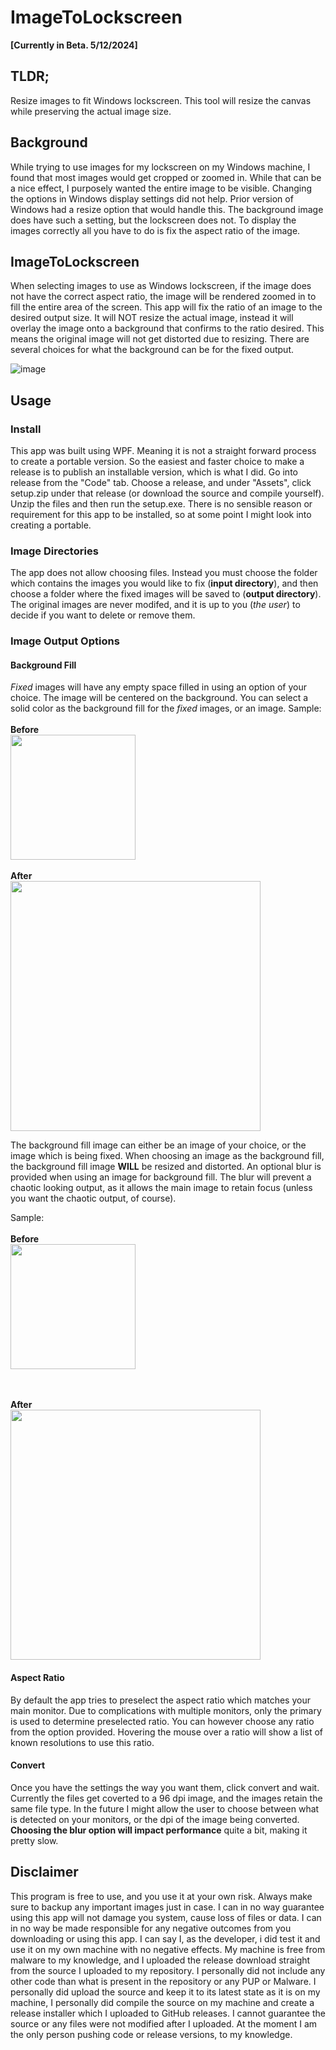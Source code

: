 # ImageToLockscreen

**[Currently in Beta. 5/12/2024]**

## TLDR;
Resize images to fit Windows lockscreen. This tool will resize the canvas while preserving the actual image size.

## Background
While trying to use images for my lockscreen on my Windows machine, I found that most images would get cropped or zoomed in. While that can be a nice effect, I purposely wanted the entire image to be visible.
Changing the options in Windows display settings did not help. Prior version of Windows had a resize option that would handle this. The background image does have such a setting, but the lockscreen does not.
To display the images correctly all you have to do is fix the aspect ratio of the image.

## ImageToLockscreen
When selecting images to use as Windows lockscreen, if the image does not have the correct aspect ratio, the image will be rendered zoomed in to fill the entire area of the screen. 
This app will fix the ratio of an image to the desired output size. It will NOT resize the actual image, instead it will overlay the image onto a background that confirms to the ratio desired.
This means the original image will not get distorted due to resizing. There are several choices for what the background can be for the fixed output.


![image](https://github.com/heribertolugo/ImageToLockscreen/assets/26213368/9e648a4d-3630-464c-9acd-b96f312d5dc7)


## Usage

### Install
This app was built using WPF. Meaning it is not a straight forward process to create a portable version.
So the easiest and faster choice to make a release is to publish an installable version, which is what I did.
Go into release from the "Code" tab. Choose a release, and under "Assets", click setup.zip under that release (or download the source and compile yourself).
Unzip the files and then run the setup.exe.
There is no sensible reason or requirement for this app to be installed, so at some point I might look into creating a portable.

### Image Directories
The app does not allow choosing files. 
Instead you must choose the folder which contains the images you would like to fix (**input directory**),
and then choose a folder where the fixed images will be saved to (**output directory**).
The original images are never modifed, and it is up to you (_the user_) to decide if you want to delete or remove them.

### Image Output Options

#### Background Fill
_Fixed_ images will have any empty space filled in using an option of your choice.
The image will be centered on the background.
You can select a solid color as the background fill for the _fixed_ images, or an image.
Sample:<br> <br>
**Before**<br> 
<img src="https://github.com/heribertolugo/ImageToLockscreen/assets/26213368/8dd6a79b-5f7f-4f9a-ac20-aec08a605225" width="200"/>
<br><br>**After**<br> 
<img src="https://github.com/heribertolugo/ImageToLockscreen/assets/26213368/31de0a92-0385-466e-9008-bc4d626b78c0" width="400"/>

The background fill image can either be an image of your choice, or the image which is being fixed.
When choosing an image as the background fill, the background fill image **WILL** be resized and distorted.
An optional blur is provided when using an image for background fill. 
The blur will prevent a chaotic looking output, as it allows the main image to retain focus (unless you want the chaotic output, of course).

Sample:<br> <br>
**Before**<br> 
<img src="https://github.com/heribertolugo/ImageToLockscreen/assets/26213368/9e3fd176-9e30-4fb9-8d3a-785efc7a74cf" width="200"/>

<br><br>**After**<br> 
<img src="https://github.com/heribertolugo/ImageToLockscreen/assets/26213368/72e72de1-a3b0-495e-b1e0-27fe1f669523" width="400"/>


#### Aspect Ratio
By default the app tries to preselect the aspect ratio which matches your main monitor.
Due to complications with multiple monitors, only the primary is used to determine preselected ratio.
You can however choose any ratio from the option provided. Hovering the mouse over a ratio will show a list of known resolutions to use this ratio.

#### Convert
Once you have the settings the way you want them, click convert and wait. 
Currently the files get coverted to a 96 dpi image, and the images retain the same file type.
In the future I might allow the user to choose between what is detected on your monitors, or the dpi of the image being converted.
**Choosing the blur option will impact performance** quite a bit, making it pretty slow.


## Disclaimer
This program is free to use, and you use it at your own risk. Always make sure to backup any important images just in case.
I can in no way guarantee using this app will not damage you system, cause loss of files or data.
I can in no way be made responsible for any negative outcomes from you downloading or using this app.
I can say I, as the developer, i did test it and use it on my own machine with no negative effects.
My machine is free from malware to my knowledge, and I uploaded the release download straight from the source I uploaded to my repository.
I personally did not include any other code than what is present in the repository or any PUP or Malware.
I personally did upload the source and keep it to its latest state as it is on my machine,
I personally did compile the source on my machine and create a release installer which I uploaded to GitHub releases.
I cannot guarantee the source or any files were not modified after I uploaded.
At the moment I am the only person pushing code or release versions, to my knowledge.
